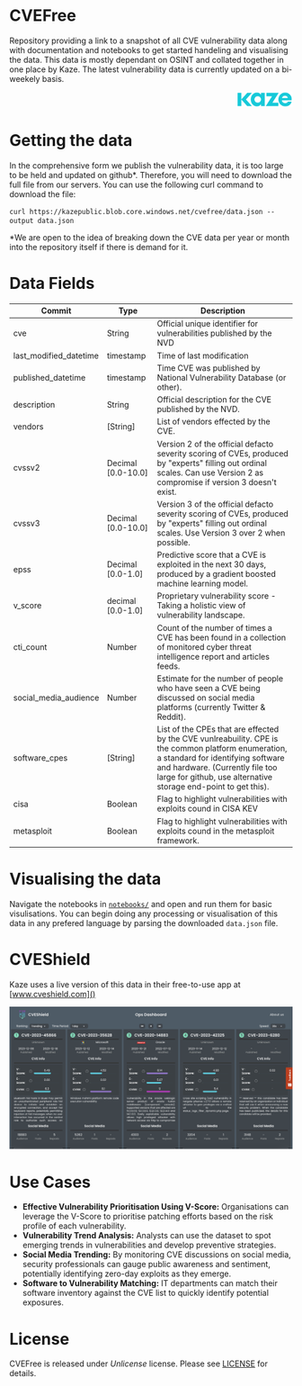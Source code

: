 # CVEFree

Repository providing a link to a snapshot of all CVE vulnerability data along with documentation and notebooks to get started handeling and visualising the data. This data is mostly dependant on OSINT and collated together in one place by Kaze. The latest vulnerability data is currently updated on a bi-weekely basis.
<p style="text-align: right"> <img src="resources/kaze_logo.png" width="100"> </p>

# Getting the data

In the comprehensive form we publish the vulnerability data, it is too large to be held and updated on github*. Therefore, you will need to download the full file from our servers. You can use the following curl command to download the file:

```
curl https://kazepublic.blob.core.windows.net/cvefree/data.json --output data.json
```

*We are open to the idea of breaking down the CVE data per year or month into the repository itself if there is demand for it.

# Data Fields

| Commit | Type | Description |
| ----------- | ----------- | ----------- |
|cve	| String |	Official unique identifier for vulnerabilities published by the NVD|
|last_modified_datetime	|timestamp	|Time of last modification|
|published_datetime	|timestamp	|Time CVE was published by National Vulnerability Database (or other). |
|description	|String	|Official description for the CVE published by the NVD.|
|vendors	|[String]	|List of vendors effected by the CVE.|
| cvssv2	|Decimal [0.0-10.0]	|Version 2 of the official defacto severity scoring of CVEs, produced by "experts" filling out ordinal scales. Can use Version 2 as compromise if version 3 doesn't exist.|
|cvssv3	|Decimal [0.0-10.0]	|Version 3 of the official defacto severity scoring of CVEs, produced by "experts" filling out ordinal scales. Use Version 3 over 2 when possible.|
|epss	|Decimal [0.0-1.0]	|Predictive score that a CVE is exploited in the next 30 days, produced by a gradient boosted machine learning model.|
|v_score	|decimal [0.0-1.0]	|Proprietary vulnerability score - Taking a holistic view of vulnerability landscape.|
|cti_count	|Number	|Count of the number of times a CVE has been found in a collection of monitored cyber threat intelligence report and articles feeds.|
|social_media_audience	|Number	|Estimate for the number of people who have seen a CVE being discussed on social media platforms (currently Twitter & Reddit).|
|software_cpes	|[String]	|List of the CPEs that are effected by the CVE vunlreabuility. CPE is the common platform enumeration, a standard for identifying software and hardware. (Currently file too large for github, use alternative storage end-point to get this).|
|cisa	|Boolean	|Flag to highlight vulnerabilities with exploits cound in CISA KEV|
|metasploit	|Boolean	|Flag to highlight vulnerabilities with exploits cound in the metasploit framework.|

# Visualising the data

Navigate the notebooks in [```notebooks/```](notebooks) and open and run them for basic visulisations. You can begin doing any processing or visualisation of this data in any prefered language by parsing the downloaded ```data.json``` file.

# CVEShield

Kaze uses a live version of this data in their free-to-use app at [www.cveshield.com]()

[<img src="resources/cveshield.png">](www.cveshield.com)

# Use Cases

* __Effective Vulnerability Prioritisation Using V-Score:__ 
Organisations can leverage the V-Score to prioritise patching efforts based on the risk profile of each vulnerability.
* __Vulnerability Trend Analysis:__ 
Analysts can use the dataset to spot emerging trends in vulnerabilities and develop preventive strategies.
* __Social Media Trending:__
By monitoring CVE discussions on social media, security professionals can gauge public awareness and sentiment, potentially identifying zero-day exploits as they emerge.
* __Software to Vulnerability Matching:__
IT departments can match their software inventory against the CVE list to quickly identify potential exposures.

# License

CVEFree is released under *Unlicense* license. Please see [LICENSE](LICENSE) for details.